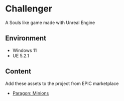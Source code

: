 # Challenger
A Souls like game made with Unreal Engine

## Environment
- Windows 11
- UE 5.2.1

## Content
Add these assets to the project from EPIC marketplace
- [Paragon: Minions](https://www.unrealengine.com/marketplace/en-US/product/paragon-minions)
